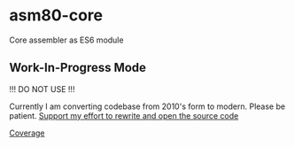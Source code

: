 # asm80-core
Core assembler as ES6 module

## Work-In-Progress Mode

!!! DO NOT USE !!!

Currently I am converting codebase from 2010's form to modern. Please be patient. [Support my effort to rewrite and open the source code](https://fundrazr.com/asm80.com?ref=ab_7CVPl2)

[Coverage](/coverage/index.html)